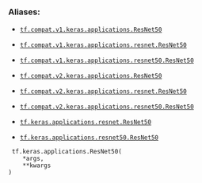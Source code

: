 

### Aliases:

- [ `tf.compat.v1.keras.applications.ResNet50` ](/api_docs/python/tf/keras/applications/ResNet50)

- [ `tf.compat.v1.keras.applications.resnet.ResNet50` ](/api_docs/python/tf/keras/applications/ResNet50)

- [ `tf.compat.v1.keras.applications.resnet50.ResNet50` ](/api_docs/python/tf/keras/applications/ResNet50)

- [ `tf.compat.v2.keras.applications.ResNet50` ](/api_docs/python/tf/keras/applications/ResNet50)

- [ `tf.compat.v2.keras.applications.resnet.ResNet50` ](/api_docs/python/tf/keras/applications/ResNet50)

- [ `tf.compat.v2.keras.applications.resnet50.ResNet50` ](/api_docs/python/tf/keras/applications/ResNet50)

- [ `tf.keras.applications.resnet.ResNet50` ](/api_docs/python/tf/keras/applications/ResNet50)

- [ `tf.keras.applications.resnet50.ResNet50` ](/api_docs/python/tf/keras/applications/ResNet50)



```
 tf.keras.applications.ResNet50(
    *args,
    **kwargs
)
 
```

